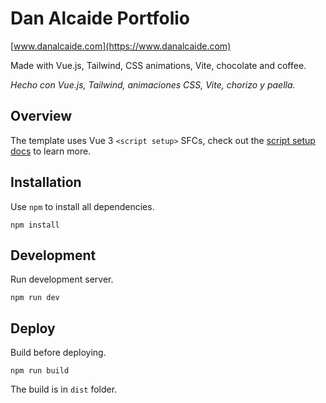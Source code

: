 # Dan Alcaide Portfolio

[www.danalcaide.com](https://www.danalcaide.com)

Made with Vue.js, Tailwind, CSS animations, Vite, chocolate and coffee.

_Hecho con Vue.js, Tailwind, animaciones CSS, Vite, chorizo y paella._

## Overview

The template uses Vue 3 `<script setup>` SFCs, check out the [script setup docs](https://v3.vuejs.org/api/sfc-script-setup.html#sfc-script-setup) to learn more.

## Installation

Use `npm` to install all dependencies.

`npm install`

## Development

Run development server.

`npm run dev`

## Deploy

Build before deploying.

`npm run build`

The build is in `dist` folder.
